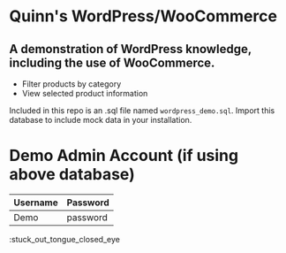 # Quinn's WordPress/WooCommerce
## A demonstration of WordPress knowledge, including the use of WooCommerce.

* Filter products by category
* View selected product information

Included in this repo is an .sql file named `wordpress_demo.sql`. Import this database to include mock data in your installation.

# Demo Admin Account (if using above database)
Username | Password
---------|---------
Demo     | password

:stuck_out_tongue_closed_eye
